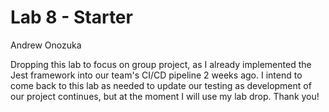 # Lab 8 - Starter

Andrew Onozuka

Dropping this lab to focus on group project, as I already implemented the Jest framework into our team's CI/CD pipeline 2 weeks ago. I intend to come back to this lab as needed to update our testing as development of our project continues, but at the moment I will use my lab drop. Thank you!
